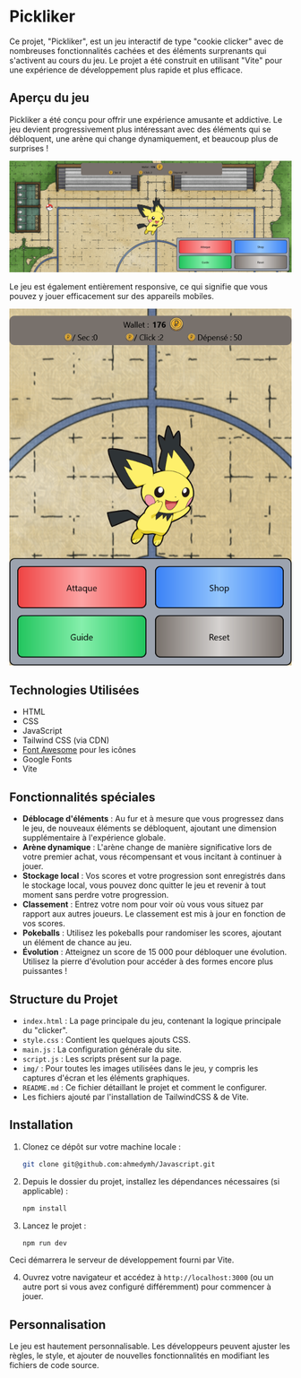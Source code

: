 # Pickliker

Ce projet, "Pickliker", est un jeu interactif de type "cookie clicker" avec de nombreuses fonctionnalités cachées et des éléments surprenants qui s'activent au cours du jeu. Le projet a été construit en utilisant "Vite" pour une expérience de développement plus rapide et plus efficace.

## Aperçu du jeu

Pickliker a été conçu pour offrir une expérience amusante et addictive. Le jeu devient progressivement plus intéressant avec des éléments qui se débloquent, une arène qui change dynamiquement, et beaucoup plus de surprises !

![Aperçu du jeu](img/SCREEN/desktop.png)

Le jeu est également entièrement responsive, ce qui signifie que vous pouvez y jouer efficacement sur des appareils mobiles.

![Aperçu mobile](img/SCREEN/mobile.png)

## Technologies Utilisées

- HTML
- CSS
- JavaScript
- Tailwind CSS (via CDN)
- [Font Awesome](https://fontawesome.com/) pour les icônes
- Google Fonts
- Vite

## Fonctionnalités spéciales

- **Déblocage d'éléments** : Au fur et à mesure que vous progressez dans le jeu, de nouveaux éléments se débloquent, ajoutant une dimension supplémentaire à l'expérience globale.
- **Arène dynamique** : L'arène change de manière significative lors de votre premier achat, vous récompensant et vous incitant à continuer à jouer.
- **Stockage local** : Vos scores et votre progression sont enregistrés dans le stockage local, vous pouvez donc quitter le jeu et revenir à tout moment sans perdre votre progression.
- **Classement** : Entrez votre nom pour voir où vous vous situez par rapport aux autres joueurs. Le classement est mis à jour en fonction de vos scores.
- **Pokeballs** : Utilisez les pokeballs pour randomiser les scores, ajoutant un élément de chance au jeu.
- **Évolution** : Atteignez un score de 15 000 pour débloquer une évolution. Utilisez la pierre d'évolution pour accéder à des formes encore plus puissantes !

## Structure du Projet

- `index.html` : La page principale du jeu, contenant la logique principale du "clicker".
- `style.css` : Contient les quelques ajouts CSS.
- `main.js` : La configuration générale du site.
- `script.js` : Les scripts présent sur la page.
- `img/` : Pour toutes les images utilisées dans le jeu, y compris les captures d'écran et les éléments graphiques.
- `README.md` : Ce fichier détaillant le projet et comment le configurer.
- Les fichiers ajouté par l'installation de TailwindCSS & de Vite.

## Installation

1. Clonez ce dépôt sur votre machine locale :
   ```bash
   git clone git@github.com:ahmedymh/Javascript.git
   ```
2. Depuis le dossier du projet, installez les dépendances nécessaires (si applicable) :
   ```bash
   npm install
   ```
3. Lancez le projet :
   ```bash
   npm run dev
   ```

Ceci démarrera le serveur de développement fourni par Vite.

4. Ouvrez votre navigateur et accédez à `http://localhost:3000` (ou un autre port si vous avez configuré différemment) pour commencer à jouer.

## Personnalisation

Le jeu est hautement personnalisable. Les développeurs peuvent ajuster les règles, le style, et ajouter de nouvelles fonctionnalités en modifiant les fichiers de code source.

